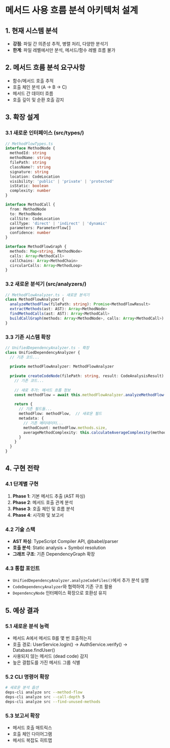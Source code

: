 # 메서드 사용 흐름 분석 아키텍처 설계

## 1. 현재 시스템 분석
- **강점**: 파일 간 의존성 추적, 병렬 처리, 다양한 분석기
- **한계**: 파일 레벨에서만 분석, 메서드/함수 레벨 흐름 불가

## 2. 메서드 흐름 분석 요구사항
- 함수/메서드 호출 추적
- 호출 체인 분석 (A → B → C)
- 메서드 간 데이터 흐름
- 호출 깊이 및 순환 호출 감지

## 3. 확장 설계

### 3.1 새로운 인터페이스 (src/types/)
```typescript
// MethodFlowTypes.ts
interface MethodNode {
  methodId: string
  methodName: string
  filePath: string
  className?: string
  signature: string
  location: CodeLocation
  visibility: 'public' | 'private' | 'protected'
  isStatic: boolean
  complexity: number
}

interface MethodCall {
  from: MethodNode
  to: MethodNode
  callSite: CodeLocation
  callType: 'direct' | 'indirect' | 'dynamic'
  parameters: ParameterFlow[]
  confidence: number
}

interface MethodFlowGraph {
  methods: Map<string, MethodNode>
  calls: Array<MethodCall>
  callChains: Array<MethodChain>
  circularCalls: Array<MethodLoop>
}
```

### 3.2 새로운 분석기 (src/analyzers/)
```typescript
// MethodFlowAnalyzer.ts - 새로운 분석기
class MethodFlowAnalyzer {
  analyzeMethodFlow(filePath: string): Promise<MethodFlowResult>
  extractMethods(ast: AST): Array<MethodNode>
  findMethodCalls(ast: AST): Array<MethodCall>
  buildCallGraph(methods: Array<MethodNode>, calls: Array<MethodCall>): MethodFlowGraph
}
```

### 3.3 기존 시스템 확장
```typescript
// UnifiedDependencyAnalyzer.ts - 확장
class UnifiedDependencyAnalyzer {
  // 기존 코드...
  
  private methodFlowAnalyzer: MethodFlowAnalyzer
  
  private createCodeNode(filePath: string, result: CodeAnalysisResult): DependencyNode {
    // 기존 코드...
    
    // 새로 추가: 메서드 흐름 정보
    const methodFlow = await this.methodFlowAnalyzer.analyzeMethodFlow(filePath)
    
    return {
      // 기존 필드들...
      methodFlow: methodFlow,  // 새로운 필드
      metadata: {
        // 기존 메타데이터...
        methodCount: methodFlow.methods.size,
        averageMethodComplexity: this.calculateAverageComplexity(methodFlow)
      }
    }
  }
}
```

## 4. 구현 전략

### 4.1 단계별 구현
1. **Phase 1**: 기본 메서드 추출 (AST 파싱)
2. **Phase 2**: 메서드 호출 관계 분석
3. **Phase 3**: 호출 체인 및 흐름 분석
4. **Phase 4**: 시각화 및 보고서

### 4.2 기술 스택
- **AST 파싱**: TypeScript Compiler API, @babel/parser
- **호출 분석**: Static analysis + Symbol resolution
- **그래프 구조**: 기존 DependencyGraph 확장

### 4.3 통합 포인트
- `UnifiedDependencyAnalyzer.analyzeCodeFiles()`에서 추가 분석 실행
- `CodeDependencyAnalyzer`와 협력하여 기존 구조 활용
- `DependencyNode` 인터페이스 확장으로 호환성 유지

## 5. 예상 결과

### 5.1 새로운 분석 능력
- 메서드 A에서 메서드 B를 몇 번 호출하는지
- 호출 경로: UserService.login() → AuthService.verify() → Database.findUser()
- 사용되지 않는 메서드 (dead code) 감지
- 높은 결합도를 가진 메서드 그룹 식별

### 5.2 CLI 명령어 확장
```bash
# 새로운 분석 옵션
deps-cli analyze src --method-flow
deps-cli analyze src --call-depth 5
deps-cli analyze src --find-unused-methods
```

### 5.3 보고서 확장
- 메서드 호출 매트릭스
- 호출 체인 다이어그램
- 메서드 복잡도 히트맵